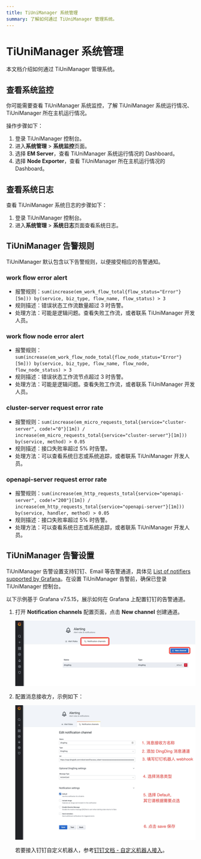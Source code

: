 ```yaml
---
title: TiUniManager 系统管理
summary: 了解如何通过 TiUniManager 管理系统。
---
```


# TiUniManager 系统管理

本文档介绍如何通过 TiUniManager 管理系统。

## 查看系统监控

你可能需要查看 TiUniManager 系统监控，了解 TiUniManager 系统运行情况、TiUniManager 所在主机运行情况。

操作步骤如下：

1. 登录 TiUniManager 控制台。
2. 进入**系统管理** > **系统监控**页面。
3. 选择 **EM Server**，查看 TiUniManager 系统运行情况的 Dashboard。
4. 选择 **Node Exporter**，查看 TiUniManager 所在主机运行情况的 Dashboard。

## 查看系统日志

查看 TiUniManager 系统日志的步骤如下：

1. 登录 TiUniManager 控制台。
2. 进入**系统管理** > **系统日志**页面查看系统日志。

## TiUniManager 告警规则

TiUniManager 默认包含以下告警规则，以便接受相应的告警通知。

### work flow error alert

* 报警规则：`sum(increase(em_work_flow_total{flow_status="Error"}[5m])) by(service, biz_type, flow_name, flow_status) > 3`
* 规则描述：错误状态工作流数量超过 3 时告警。
* 处理方法：可能是逻辑问题。查看失败工作流，或者联系 TiUniManager 开发人员。

### work flow node error alert

* 报警规则：`sum(increase(em_work_flow_node_total{flow_node_status="Error"}[5m])) by(service, biz_type, flow_name, flow_node, flow_node_status) > 3`
* 规则描述：错误状态工作流节点超过 3 时告警。
* 处理方法：可能是逻辑问题。查看失败工作流，或者联系 TiUniManager 开发人员。

### cluster-server request error rate

* 报警规则：`sum(increase(em_micro_requests_total{service="cluster-server", code!="0"}[1m]) / increase(em_micro_requests_total{service="cluster-server"}[1m])) by(service, method) > 0.05`
* 规则描述：接口失败率超过 5% 时告警。
* 处理方法：可以查看系统日志或系统追踪，或者联系 TiUniManager 开发人员。

### openapi-server request error rate

* 报警规则：`sum(increase(em_http_requests_total{service="openapi-server", code!="200"}[1m]) / increase(em_http_requests_total{service="openapi-server"}[1m])) by(service, handler, method) > 0.05`
* 规则描述：接口失败率超过 5% 时告警。
* 处理方法：可以查看系统日志或系统追踪，或者联系 TiUniManager 开发人员。

## TiUniManager 告警设置

TiUniManager 告警设置支持钉钉、Email 等告警通道，具体见 [List of notifiers supported by Grafana](https://grafana.com/docs/grafana/latest/alerting/unified-alerting/contact-points/#list-of-notifiers-supported-by-grafana)。在设置 TiUniManager 告警前，确保已登录 TiUniManager 控制台。

以下示例基于 Grafana v7.5.15，展示如何在 Grafana 上配置钉钉的告警通道。

1. 打开 **Notification channels** 配置页面，点击 **New channel** 创建通道。

    ![Notification channels - New channel](/media/tiunimanager/tiunimanager-notification-channels-new-channel.png)

2. 配置消息接收方，示例如下：

    ![Notification channels - Edit config](/media/tiunimanager/tiunimanager-notification-channels-edit-config.png)

    若要接入钉钉自定义机器人，参考[钉钉文档 - 自定义机器人接入](https://open.dingtalk.com/document/group/custom-robot-access)。
